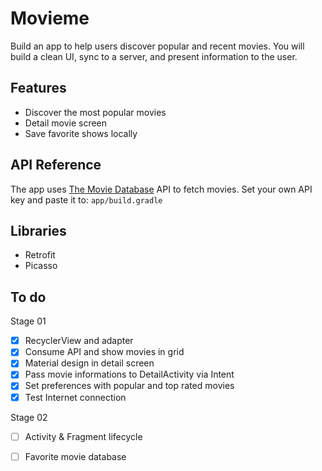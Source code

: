 # Movieme

Build an app to help users discover popular and recent movies. You will build a clean UI, sync to a server, and present information to the user.

## Features

- Discover the most popular movies
- Detail movie screen
- Save favorite shows locally

## API Reference

The app uses [The Movie Database](https://www.themoviedb.org/documentation/api) API to fetch movies. Set your own API key and paste it to:
    ```
    app/build.gradle
    ```

## Libraries

- Retrofit
- Picasso

## To do

Stage 01
- [X] RecyclerView and adapter
- [X] Consume API and show movies in grid
- [X] Material design in detail screen
- [X] Pass movie informations to DetailActivity via Intent
- [X] Set preferences with popular and top rated movies
- [X] Test Internet connection

Stage 02
- [ ] Activity & Fragment lifecycle
- [ ] Favorite movie database

